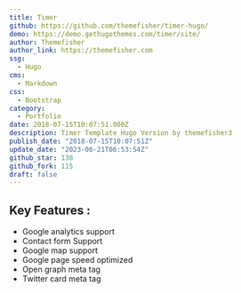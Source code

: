 ```yaml
---
title: Timer
github: https://github.com/themefisher/timer-hugo/
demo: https://demo.gethugothemes.com/timer/site/
author: Themefisher
author_link: https://themefisher.com
ssg:
  - Hugo
cms:
  - Markdown
css:
  - Bootstrap
category:
  - Portfolio
date: 2018-07-15T10:07:51.000Z
description: Timer Template Hugo Version by themefisher3
publish_date: "2018-07-15T10:07:51Z"
update_date: "2023-06-21T06:53:54Z"
github_star: 138
github_fork: 115
draft: false
---
```


## Key Features :

- Google analytics support
- Contact form Support
- Google map support
- Google page speed optimized
- Open graph meta tag
- Twitter card meta tag
